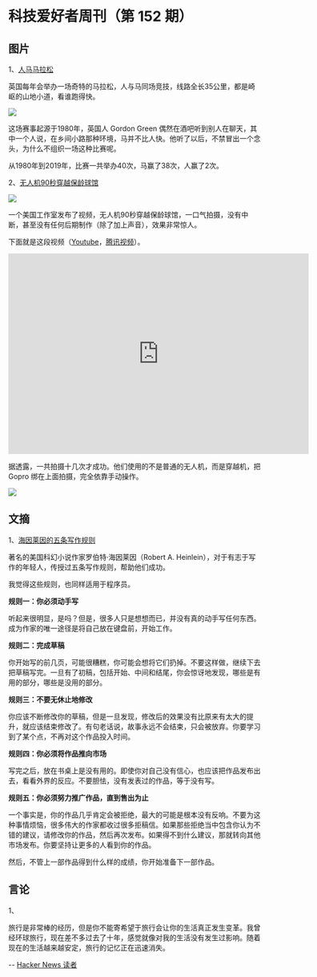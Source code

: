 # 科技爱好者周刊（第 152 期）

## 图片

1、[人马马拉松](https://en.wikipedia.org/wiki/Man_versus_Horse_Marathon)

英国每年会举办一场奇特的马拉松，人与马同场竞技，线路全长35公里，都是崎岖的山地小道，看谁跑得快。

![](https://cdn.beekka.com/blogimg/asset/202103/bg2021031005.jpg)

这场赛事起源于1980年，英国人 Gordon Green 偶然在酒吧听到别人在聊天，其中一个人说，在乡间小路那种环境，马并不比人快。他听了以后，不禁冒出一个念头，为什么不组织一场这种比赛呢。

从1980年到2019年，比赛一共举办40次，马赢了38次，人赢了2次。

2、[无人机90秒穿越保龄球馆](https://www.abc.net.au/news/2021-03-12/hollywood-drone-video-minnesota-bowling-alley/13241718)

![](https://cdn.beekka.com/blogimg/asset/202103/bg2021031302.jpg)

一个美国工作室发布了视频，无人机90秒穿越保龄球馆，一口气拍摄，没有中断，甚至没有任何后期制作（除了加上声音），效果非常惊人。

下面就是这段视频（[Youtube](https://www.youtube.com/watch?v=VgS54fqKxf0)，[腾讯视频](https://v.qq.com/x/page/p3233m9uy3y.html)）。

<iframe frameborder="0" src="https://v.qq.com/txp/iframe/player.html?vid=p3233m9uy3y" allowFullScreen="true" width="600" height="400"></iframe>

据透露，一共拍摄十几次才成功。他们使用的不是普通的无人机，而是穿越机，把 Gopro 绑在上面拍摄，完全依靠手动操作。

![](https://cdn.beekka.com/blogimg/asset/202103/bg2021031301.jpg)

## 文摘

1、[海因莱因的五条写作规则](https://www.sfwriter.com/ow05.htm)

著名的美国科幻小说作家罗伯特·海因莱因（Robert A. Heinlein），对于有志于写作的年轻人，传授过五条写作规则，帮助他们成功。

我觉得这些规则，也同样适用于程序员。

**规则一：你必须动手写**

听起来很明显，是吗？但是，很多人只是想想而已，并没有真的动手写任何东西。成为作家的唯一途径是将自己放在键盘前，开始工作。

**规则二：完成草稿**

你开始写的前几页，可能很糟糕，你可能会想将它们扔掉。不要这样做，继续下去把草稿写完。一旦有了初稿，包括开始、中间和结尾，你会惊讶地发现，哪些是有用的部分，哪些是没用的部分。

**规则三：不要无休止地修改**

你应该不断修改你的草稿，但是一旦发现，修改后的效果没有比原来有太大的提升，就应该结束修改了。有句老话说，故事永远不会结束，只会被放弃。你要学习到了某个点，不再对这个作品投入时间。

**规则四：你必须将作品推向市场**

写完之后，放在书桌上是没有用的。即使你对自己没有信心，也应该把作品发布出去，看看外界的反应。不要胆怯，没有发表过的作品，等于没有写。

**规则五：你必须努力推广作品，直到售出为止**

一个事实是，你的作品几乎肯定会被拒绝，最大的可能是根本没有反响。不要为这种事情烦恼，很多伟大的作家都收过很多拒稿信。如果那些拒绝当中包含你认为不错的建议，请修改你的作品，然后再次发布。如果得不到什么建议，那就转向其他市场发布。你要坚持让更多的人看到你的作品。

然后，不管上一部作品得到什么样的成绩，你开始准备下一部作品。 

## 言论

1、

旅行是非常棒的经历，但是你不能寄希望于旅行会让你的生活真正发生变革。我曾经环球旅行，现在差不多过去了十年，感觉就像对我的生活没有发生过影响。随着现在的生活越来越安定，旅行的记忆正在迅速消失。

-- [Hacker News 读者](https://news.ycombinator.com/item?id=26408486)
